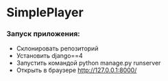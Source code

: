 # SimplePlayer

### Запуск приложения:
* Склонировать репозиторий
* Установить django==4
* Запустить командой python manage.py runserver
* Открыть в браузере http://127.0.0.1:8000/
